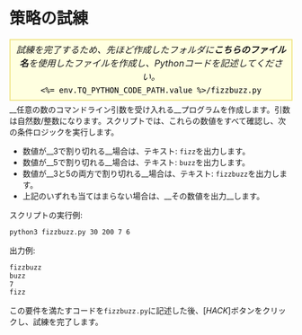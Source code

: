 # 策略の試練

<style>
.py-script-info {
  font-size: 16px;
  text-align: center;
  background-color: #FFFFE0;
  border: 2px solid #F0E68C;
  padding: 5px;
  line-height: 1.5em;
  margin: 5px 0;
  font-style: italic;
}

.py-script-info span {
  font-style: normal;
  color: #000;
}
</style>
<div class="py-script-info">
  試練を完了するため、先ほど作成したフォルダに<b>こちらのファイル名</b>を使用したファイルを作成し、Pythonコードを記述してください。
  <br/>
  <code><span><%= env.TQ_PYTHON_CODE_PATH.value %>/fizzbuzz.py</span></code>
</div>
__任意の数のコマンドライン引数を受け入れる__プログラムを作成します。引数は自然数/整数になります。スクリプトでは、これらの数値をすべて確認し、次の条件ロジックを実行します。

* 数値が__3で割り切れる__場合は、テキスト: `fizz`を出力します。
* 数値が__5で割り切れる__場合は、テキスト: `buzz`を出力します。
* 数値が__3と5の両方で割り切れる__場合は、テキスト: `fizzbuzz`を出力します。
* 上記のいずれも当てはまらない場合は、__その数値を出力__します。

スクリプトの実行例:

```bash
python3 fizzbuzz.py 30 200 7 6
```

出力例:

```bash
fizzbuzz
buzz
7
fizz
```

この要件を満たすコードを`fizzbuzz.py`に記述した後、[*HACK*]ボタンをクリックし、試練を完了します。